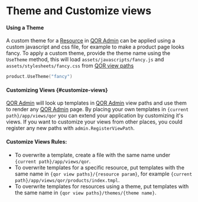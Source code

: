# Theme and Customize views

#### Using a Theme

A custom theme for a [Resource](../chapter2/resource-intro.md) in [QOR Admin](../chapter2/setup.md) can be applied using a custom javascript and css file, for example to make a product page looks fancy. To apply a custom theme, provide the theme name using the `UseTheme` method, this will load `assets/javascripts/fancy.js` and `assets/stylesheets/fancy.css` from [QOR view paths](#customizing-views)

```go
product.UseTheme("fancy")
```

#### Customizing Views {#customize-views}

[QOR Admin](../chapter2/setup.md) will look up templates in [QOR Admin](../chapter2/setup.md) view paths and use them to render any [QOR Admin](../chapter2/setup.md) page. By placing your own templates in `{current path}/app/views/qor` you can extend your application by customizing it's views. If you want to customize your views from other places, you could register any new paths with `admin.RegisterViewPath`.

#### Customize Views Rules:

* To overwrite a template, create a file with the same name under `{current path}/app/views/qor`.
* To overwrite templates for a specific resource, put templates with the same name in `{qor view paths}/{resource param}`, for example `{current path}/app/views/qor/products/index.tmpl`.
* To overwrite templates for resources using a theme, put templates with the same name in `{qor view paths}/themes/{theme name}`.
